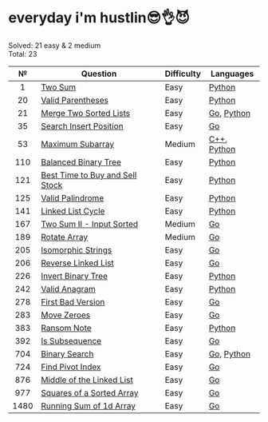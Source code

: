# everyday i'm hustlin😎👌😈

Solved: 21 easy & 2 medium  
Total: 23

| №    |                                                 Question                                                | Difficulty |                                                                   Languages                                                                  |
| :--: |                                                ----------                                               | ---------  |                                                                   ---------                                                                  |
| 1    | [Two Sum](https://leetcode.com/problems/two-sum/)                                                       | Easy       | [Python](/problems/1.%20Two%20Sum/python/solve.py)                                                                                           |
| 20   | [Valid Parentheses](https://leetcode.com/problems/valid-parentheses/)                                   | Easy       | [Python](/problems/20.%20Valid%20parentheses/python/solve.py)                                                                                |
| 21   | [Merge Two Sorted Lists](https://leetcode.com/problems/merge-two-sorted-lists/)                         | Easy       | [Go](/problems/21.%20Merge%20Two%20Sorted%20Lists/golang/main.go), [Python](/problems/21.%20Merge%20Two%20Sorted%20Lists/python/solve.py)    |
| 35   | [Search Insert Position](https://leetcode.com/problems/search-insert-position/)                         | Easy       | [Go](/problems/35.%20Search%20Insert%20Position/golang/main.go)                                                                              |
| 53   | [Maximum Subarray](https://leetcode.com/problems/maximum-subarray/)                                     | Medium     | [C++](/problems/53.%20Maximum%20Subarray/c++/main.cpp), [Python](/problems/53.%20Maximum%20Subarray/python/solve.py)                         |
| 110  | [Balanced Binary Tree](https://leetcode.com/problems/balanced-binary-tree/)                             | Easy       | [Python](/problems/110.%20Balanced%20Binary%20Tree/python/solve.py)                                                                          |
| 121  | [Best Time to Buy and Sell Stock](https://leetcode.com/problems/best-time-to-buy-and-sell-stock/)       | Easy       | [Python](/problems/121.%20Best%20Time%20to%20Buy%20and%20Sell%20Stock/python/solve.py)                                                       |
| 125  | [Valid Palindrome](https://leetcode.com/problems/valid-palindrome/)                                     | Easy       | [Python](/problems/125.%20Valid%20Palindrome/python/solve.py)                                                                                |
| 141  | [Linked List Cycle](https://leetcode.com/problems/linked-list-cycle/)                                   | Easy       | [Python](/problems/141.%20Linked%20List%20Cycle/python/solve.py)                                                                             |
| 167  | [Two Sum II - Input Sorted](https://leetcode.com/problems/two-sum-ii-input-array-is-sorted/)            | Medium     | [Go](/problems/167.%20Two%20Sum%20II%20-%20Input%20Array%20Is%20Sorted/golang/main.go)                                                       |
| 189  | [Rotate Array](https://leetcode.com/problems/rotate-array/)                                             | Medium     | [Go](/problems/189.%20Rotate%20Array/golang/main.go)                                                                                         |
| 205  | [Isomorphic Strings](https://leetcode.com/problems/isomorphic-strings/)                                 | Easy       | [Go](/problems/205.%20Isomorphic%20Strings/golang/main.go)                                                                                   |
| 206  | [Reverse Linked List](https://leetcode.com/problems/reverse-linked-list/)                               | Easy       | [Go](/problems/206.%20Reverse%20Linked%20List/golang/main.go)                                                                                |
| 226  | [Invert Binary Tree](https://leetcode.com/problems/invert-binary-tree/)                                 | Easy       | [Python](/problems/226.%20Invert%20Binary%20Tree/python/solve.py)                                                                            |
| 242  | [Valid Anagram](https://leetcode.com/problems/valid-anagram/)                                           | Easy       | [Python](/problems/242.%20Valid%20Anagram/python/solve.py)                                                                                   |
| 278  | [First Bad Version](https://leetcode.com/problems/first-bad-version/)                                   | Easy       | [Go](/problems/278.%20First%20Bad%20Version/golang/main.go)                                                                                  |
| 283  | [Move Zeroes](https://leetcode.com/problems/move-zeroes/)                                               | Easy       | [Go](/problems/283.%20Move%20Zeroes/golang/main.go)                                                                                          |
| 383  | [Ransom Note](https://leetcode.com/problems/ransom-note/)                                               | Easy       | [Python](/problems/383.%20Ransom%20Note/python/solve.py)                                                                                     |
| 392  | [Is Subsequence](https://leetcode.com/problems/is-subsequence/)                                         | Easy       | [Go](/problems/392.%20Is%20Subsequence/golang/main.go)                                                                                       |
| 704  | [Binary Search](https://leetcode.com/problems/binary-search/)                                           | Easy       | [Go](/problems/704.%20Binary%20Search/golang/main.go), [Python](/problems/704.%20Binary%20Search/python/solve.py)                            |
| 724  | [Find Pivot Index](https://leetcode.com/problems/find-pivot-index/)                                     | Easy       | [Go](/problems/724.%20Find%20Pivot%20Index/golang/main.go)                                                                                   |
| 876  | [Middle of the Linked List](https://leetcode.com/problems/middle-of-the-linked-list/)                   | Easy       | [Go](/problems/876.%20Middle%20of%20the%20linked%20list/golang/main.go)                                                                      |
| 977  | [Squares of a Sorted Array](https://leetcode.com/problems/squares-of-a-sorted-array/)                   | Easy       | [Go](/problems/977.%20Squares%20of%20a%20Sorted%20Array/golang/main.go)                                                                      |
| 1480 | [Running Sum of 1d Array](https://leetcode.com/problems/running-sum-of-1d-array/)                       | Easy       | [Go](/problems/1480.%20Running%20Sum%20of%201d%20Array/golang/main.go)                                                                       |




